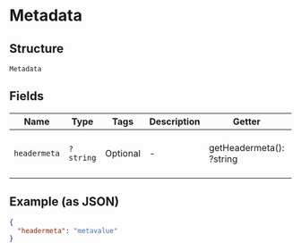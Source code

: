 
# Metadata

## Structure

`Metadata`

## Fields

| Name | Type | Tags | Description | Getter | Setter |
|  --- | --- | --- | --- | --- | --- |
| `headermeta` | `?string` | Optional | - | getHeadermeta(): ?string | setHeadermeta(?string headermeta): void |

## Example (as JSON)

```json
{
  "headermeta": "metavalue"
}
```

